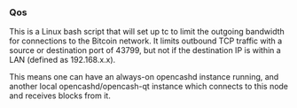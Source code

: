 ### Qos ###

This is a Linux bash script that will set up tc to limit the outgoing bandwidth for connections to the Bitcoin network. It limits outbound TCP traffic with a source or destination port of 43799, but not if the destination IP is within a LAN (defined as 192.168.x.x).

This means one can have an always-on opencashd instance running, and another local opencashd/opencash-qt instance which connects to this node and receives blocks from it.
